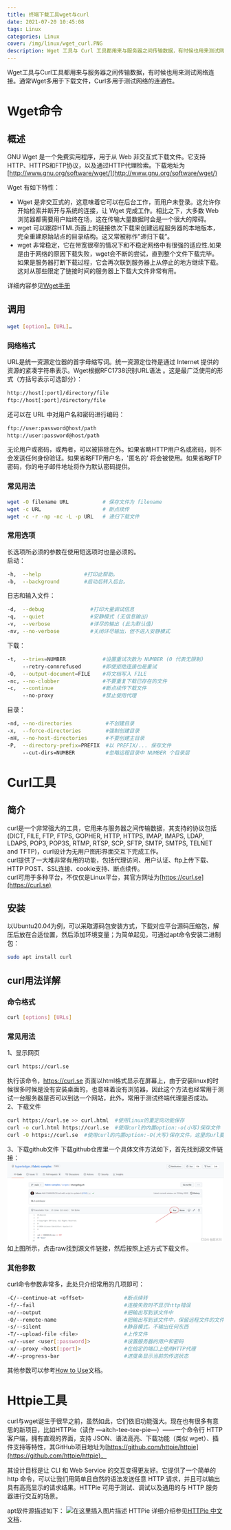 ```yaml
---
title: 终端下载工具wget与curl
date: 2021-07-20 10:45:08
tags: Linux
categories: Linux
cover: /img/linux/wget_curl.PNG
description: Wget 工具与 Curl 工具都用来与服务器之间传输数据，有时候也用来测试网络连接。通常 Wget 多用于下载文件，Curl 多用于测试网络的连通性。
---
```


Wget工具与Curl工具都用来与服务器之间传输数据，有时候也用来测试网络连接。通常Wget多用于下载文件，Curl多用于测试网络的连通性。

# Wget命令
## 概述
GNU Wget 是一个免费实用程序，用于从 Web 非交互式下载文件。它支持HTTP、HTTPS和FTP协议，以及通过HTTP代理检索。下载地址为[http://www.gnu.org/software/wget/](http://www.gnu.org/software/wget/)  

Wget 有如下特性：  
+ Wget 是非交互式的，这意味着它可以在后台工作，而用户未登录。这允许你开始检索并断开与系统的连接，让 Wget 完成工作。相比之下，大多数 Web 浏览器都需要用户始终在场，这在传输大量数据时会是一个很大的障碍。  
+ wget 可以跟踪HTML页面上的链接依次下载来创建远程服务器的本地版本，完全重建原始站点的目录结构。这又常被称作”递归下载”。  
+ wget 非常稳定，它在带宽很窄的情况下和不稳定网络中有很强的适应性.如果是由于网络的原因下载失败，wget会不断的尝试，直到整个文件下载完毕。如果是服务器打断下载过程，它会再次联到服务器上从停止的地方继续下载。这对从那些限定了链接时间的服务器上下载大文件非常有用。  
  

详细内容参见[Wget手册](http://www.gnu.org/software/wget/manual/)
## 调用
```bash
wget [option]… [URL]…
```
### 网络格式
URL是统一资源定位器的首字母缩写词。统一资源定位符是通过 Internet 提供的资源的紧凑字符串表示。Wget根据RFC1738识别URL语法 。这是最广泛使用的形式（方括号表示可选部分）：
```bash
http://host[:port]/directory/file
ftp://host[:port]/directory/file
```
还可以在 URL 中对用户名和密码进行编码：
```bash
ftp://user:password@host/path
http://user:password@host/path
```
无论用户或密码，或两者，可以被排除在外。如果省略HTTP用户名或密码，则不会发送任何身份验证。如果省略FTP用户名，'匿名的' 将会被使用。如果省略FTP密码，你的电子邮件地址将作为默认密码提供。  

### 常见用法
```bash
wget -O filename URL           # 保存文件为 filename
wget -c URL                    # 断点续传
wget -c -r -np -nc -L -p URL   # 递归下载文件
```

### 常用选项
长选项所必须的参数在使用短选项时也是必须的。  
启动：
```bash
-h,  --help              #打印此帮助。
-b,  --background        #启动后转入后台。
```
日志和输入文件：
```bash
-d,  --debug               #打印大量调试信息
-q,  --quiet               #安静模式 (无信息输出)
-v,  --verbose             #详尽的输出 (此为默认值)
-nv, --no-verbose          #关闭详尽输出，但不进入安静模式
```
下载：
```bash
-t,  --tries=NUMBER            #设置重试次数为 NUMBER (0 代表无限制)
     --retry-connrefused       #即使拒绝连接也是重试
-O,  --output-document=FILE    #将文档写入 FILE
-nc, --no-clobber              #不要重复下载已存在的文件
-c,  --continue                #断点续传下载文件
     --no-proxy                #禁止使用代理
```
目录：
```bash
-nd, --no-directories           #不创建目录
-x,  --force-directories        #强制创建目录
-nH, --no-host-directories      #不要创建主目录
-P,  --directory-prefix=PREFIX  #以 PREFIX/... 保存文件
     --cut-dirs=NUMBER          #忽略远程目录中 NUMBER 个目录层
```
# Curl工具
## 简介
curl是一个非常强大的工具，它用来与服务器之间传输数据，其支持的协议包括 (DICT, FILE, FTP, FTPS, GOPHER, HTTP, HTTPS, IMAP, IMAPS, LDAP, LDAPS, POP3, POP3S, RTMP, RTSP, SCP, SFTP, SMTP, SMTPS, TELNET and TFTP)，curl设计为无用户图形界面交互下完成工作。  
curl提供了一大堆非常有用的功能，包括代理访问、用户认证、ftp上传下载、HTTP POST、SSL连接、cookie支持、断点续传。  
curl可用于多种平台，不仅仅是Linux平台，其官方网址为[https://curl.se](https://curl.se)  
## 安装
以Ubuntu20.04为例，可以采取源码包安装方式，下载对应平台源码压缩包，解压后放在合适位置，然后添加环境变量；为简单起见，可通过apt命令安装二进制包：
```bash
sudo apt install curl
```
## curl用法详解
### 命令格式
```bash
curl [options] [URLs]
```


### 常见用法
1、显示网页
```bash
curl https://curl.se
```
执行该命令，https://curl.se 页面以html格式显示在屏幕上，由于安装linux的时候很多时候是没有安装桌面的，也意味着没有浏览器，因此这个方法也经常用于测试一台服务器是否可以到达一个网站，此外，常用于测试终端代理是否成功。  
2、下载文件
```bash
curl https://curl.se >> curl.html  #使用linux的重定向功能保存
curl -o curl.html https://curl.se  #使用curl的内置option:-o(小写)保存文件
curl -O https://curl.se  #使用curl的内置option:-O(大写)保存文件，这里的url要具体到某个文件，不然下载不下来
```
3、下载github文件
下载github仓库里一个具体文件方法如下，首先找到源文件链接：
![github raw download](/img/linux/github_raw_download.png)
如上图所示，点击raw找到源文件链接，然后按照上述方式下载文件。

### 其他参数
curl命令参数非常多，此处只介绍常用的几项即可：  
```bash
-C/--continue-at <offset>             #断点续转
-f/--fail                             #连接失败时不显示http错误
-o/--output                           #把输出写到该文件中
-O/--remote-name                      #把输出写到该文件中，保留远程文件的文件名
-s/--silent                           #静音模式，不输出任何东西
-T/--upload-file <file>               #上传文件
-u/--user <user[:password]>           #设置服务器的用户和密码
-x/--proxy <host[:port]>              #在给定的端口上使用HTTP代理
-#/--progress-bar                     #进度条显示当前的传送状态
```
其他参数可以参考[How to Use](https://curl.se/docs/manpage.html)文档。  
# Httpie工具
curl与wget诞生于很早之前，虽然如此，它们依旧功能强大。现在也有很多有意思的新项目，比如HTTPie（读作 —aitch-tee-tee-pie—）——一个命令行 HTTP 客户端，拥有直观的界面，支持 JSON、语法高亮、下载功能（类似 wget）、插件支持等特性，其GitHub项目地址为[https://github.com/httpie/httpie](https://github.com/httpie/httpie)．

其设计目标是让 CLI 和 Web Service 的交互变得更友好。它提供了一个简单的 http 命令，可以让我们用简单且自然的语法发送任意 HTTP 请求，并且可以输出具有高亮显示的请求结果。HTTPie 可用于测试、调试以及通用的与 HTTP 服务器进行交互的场景。

apt软件源描述如下：
![在这里插入图片描述](https://img-blog.csdnimg.cn/e37dc8e21ba4420887d75d115facc3bf.png)
HTTPie 详细介绍参见[HTTPie 中文文档](https://httpie.cn/doc/)．
